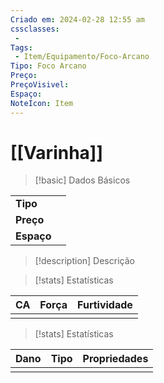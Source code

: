 ```yaml
---
Criado em: 2024-02-28 12:55 am
cssclasses:
 - 
Tags:
 - Item/Equipamento/Foco-Arcano
Tipo: Foco Arcano
Preço: 
PreçoVisivel: 
Espaço: 
NoteIcon: Item
---
```

# [[Varinha]]

> [!basic] Dados Básicos
> 
|            |     |
| ---------- |:---:|
| **Tipo**   |     |
| **Preço**  |     |
| **Espaço** |     |
>
 
> [!description] Descrição
> 
>

> [!stats] Estatísticas
>
| CA  | Força | Furtividade |
| --- | ----- | ----------- |
|     |       |             |

> [!stats] Estatísticas
>
| Dano  | Tipo | Propriedades |
| --- | ----- | ----------- |
|     |       |             |